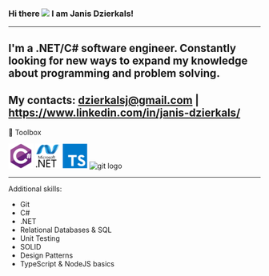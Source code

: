 ### Hi there <img src="https://raw.githubusercontent.com/MartinHeinz/MartinHeinz/master/wave.gif" width="30px"> I am Janis Dzierkals!

---
I'm a .NET/C# software engineer. Constantly looking for new ways to expand my knowledge about programming and problem solving. 
---
My contacts: dzierkalsj@gmail.com | https://www.linkedin.com/in/janis-dzierkals/
---
🧰 Toolbox

<img src="https://raw.githubusercontent.com/devicons/devicon/7a4ca8aa871d6dca81691e018d31eed89cb70a76/icons/csharp/csharp-original.svg" alt="csharp logo" width="50px"> <img src="https://raw.githubusercontent.com/devicons/devicon/7a4ca8aa871d6dca81691e018d31eed89cb70a76/icons/dot-net/dot-net-original-wordmark.svg" alt="dotnet logo" width="50px"> <img src="https://raw.githubusercontent.com/devicons/devicon/7a4ca8aa871d6dca81691e018d31eed89cb70a76/icons/typescript/typescript-original.svg" alt="typescript logo" width="50px"> <img src="https://cdn.worldvectorlogo.com/logos/git-icon.svg" alt="git logo" width="50px">

---

Additional skills:

* Git
* C#
* .NET
* Relational Databases & SQL
* Unit Testing
* SOLID
* Design Patterns
* TypeScript & NodeJS basics

